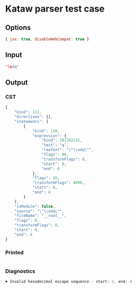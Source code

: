 # Kataw parser test case

## Options

`````js
{ jsx: true, disableWebCompat: true }
`````

## Input

`````js
"\xdq"
`````

## Output

### CST

```javascript
{
    "kind": 122,
    "directives": [],
    "statements": [
        {
            "kind": 120,
            "expression": {
                "kind": 201392131,
                "text": "q",
                "rawText": "\"\\xdq\"",
                "flags": 96,
                "transformFlags": 0,
                "start": 0,
                "end": 6
            },
            "flags": 16,
            "transformFlags": 4096,
            "start": 0,
            "end": 6
        }
    ],
    "isModule": false,
    "source": "\"\\xdq\"",
    "fileName": "__root__",
    "flags": 0,
    "transformFlags": 0,
    "start": 0,
    "end": 6
}
```

### Printed

```javascript

```

### Diagnostics

```javascript
✖ Invalid hexadecimal escape sequence - start: 1, end: 4

```

